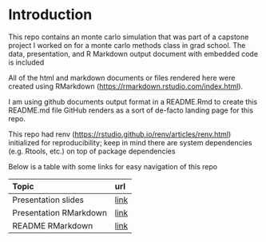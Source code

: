 Introduction
================

This repo contains an monte carlo simulation that was part of a capstone
project I worked on for a monte carlo methods class in grad school. The
data, presentation, and R Markdown output document with embedded code is
included

All of the html and markdown documents or files rendered here were
created using RMarkdown (<https://rmarkdown.rstudio.com/index.html>).

I am using github documents output format in a README.Rmd to create this
README.md file GitHub renders as a sort of de-facto landing page for
this repo.

This repo had renv (<https://rstudio.github.io/renv/articles/renv.html>)
initialized for reproducibility; keep in mind there are system
dependencies (e.g. Rtools, etc.) on top of package dependencies

Below is a table with some links for easy navigation of this repo

| Topic                  | url                                                                                                  |
|:-----------------------|:-----------------------------------------------------------------------------------------------------|
| Presentation slides    | [link](https://github.com/hcastel1/RealRisk-PowerPlantNPV/blob/master/Presentation/presentation.md)  |
| Presentation RMarkdown | [link](https://github.com/hcastel1/RealRisk-PowerPlantNPV/blob/master/Presentation/presentation.Rmd) |
| README RMarkdown       | [link](https://github.com/hcastel1/RealRisk-PowerPlantNPV/blob/master/README.Rmd)                    |
